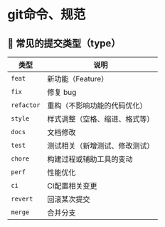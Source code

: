 # git命令、规范

## 📌 常见的提交类型（type）

| 类型       | 说明                           |
| ---------- | ------------------------------ |
| `feat`     | 新功能（Feature）              |
| `fix`      | 修复 bug                       |
| `refactor` | 重构（不影响功能的代码优化）   |
| `style`    | 样式调整（空格、缩进、格式等） |
| `docs`     | 文档修改                       |
| `test`     | 测试相关（新增测试、修改测试） |
| `chore`    | 构建过程或辅助工具的变动       |
| `perf`     | 性能优化                       |
| `ci`       | CI配置相关变更                 |
| `revert`   | 回滚某次提交                   |
| `merge`    | 合并分支                       |